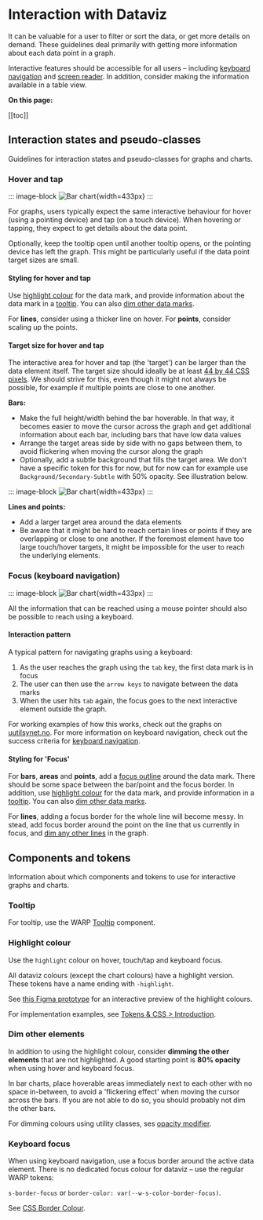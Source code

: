 # Interaction with Dataviz

It can be valuable for a user to filter or sort the data, or get more details on demand. These guidelines deal primarily with getting more information about each data point in a graph.

Interactive features should be accessible for all users – including [keyboard navigation](/foundations/data-visualization/success-criteria/keyboard/) and [screen reader](/foundations/data-visualization/success-criteria/screenreader/). In addition, consider making the information available in a table view.

**On this page:**

[[toc]]

## Interaction states and pseudo-classes

Guidelines for interaction states and pseudo-classes for graphs and charts.

### Hover and tap
::: image-block
![Bar chart](/foundations/dataviz/interaction-hover.png){width=433px}
:::

For graphs, users typically expect the same interactive behaviour for hover (using a pointing device) and tap (on a touch device). When hovering or tapping, they expect to get details about the data point.

Optionally, keep the tooltip open until another tooltip opens, or the pointing device has left the graph. This might be particularly useful if the data point target sizes are small.

#### Styling for hover and tap
Use [highlight colour](#highlight-colour) for the data mark, and provide information about the data mark in a [tooltip](#tooltip). You can also [dim other data marks](#dim-other-elements).

For **lines**, consider using a thicker line on hover. For **points**, consider scaling up the points.

#### Target size for hover and tap
The interactive area for hover and tap (the 'target') can be larger than the data element itself. The target size should ideally be at least [44 by 44 CSS pixels](https://www.w3.org/WAI/WCAG21/Understanding/target-size.html). We should strive for this, even though it might not always be possible, for example if multiple points are close to one another.

**Bars:**

- Make the full height/width behind the bar hoverable. In that way, it becomes easier to move the cursor across the graph and get additional information about each bar, including bars that have low data values
- Arrange the target areas side by side with no gaps between them, to avoid flickering when moving the cursor along the graph
- Optionally, add a subtle background that fills the target area. We don't have a specific token for this for now, but for now can for example use `Background/Secondary-Subtle` with 50% opacity. See illustration below.

::: image-block
![Bar chart](/foundations/dataviz/interaction-hotspot-bg.png){width=433px}
:::

**Lines and points:**

- Add a larger target area around the data elements
- Be aware that it might be hard to reach certain lines or points if they are overlapping or close to one another. If the foremost element have too large touch/hover targets, it might be impossible for the user to reach the underlying elements.

### Focus (keyboard navigation)

::: image-block
![Bar chart](/foundations/dataviz/interaction-focus.png){width=433px}
:::

All the information that can be reached using a mouse pointer should also be possible to reach using a keyboard. 

#### Interaction pattern
A typical pattern for navigating graphs using a keyboard:
1. As the user reaches the graph using the `tab` key, the first data mark is in focus
2. The user can then use the `arrow keys` to navigate between the data marks
3. When the user hits `tab` again, the focus goes to the next interactive element outside the graph.

For working examples of how this works, check out the graphs on [uutilsynet.no](https://www.uutilsynet.no/statistikk-og-rapporter/alder-og-digital-deltaking/2049). For more information on keyboard navigation, check out the success criteria for [keyboard navigation](/foundations/data-visualization/success-criteria/keyboard/).

#### Styling for 'Focus'

For **bars**, **areas** and **points**, add a [focus outline](#keyboard-focus) around the data mark. There should be some space between the bar/point and the focus border. In addition, use [highlight colour](#highlight-colour) for the data mark, and provide information in a [tooltip](#tooltip). You can also [dim other data marks](#dim-other-elements).

For **lines**, adding a focus border for the whole line will become messy. In stead, add focus border around the point on the line that us currently in focus, and [dim any other lines](#dim-other-elements) in the graph.

## Components and tokens

Information about which components and tokens to use for interactive graphs and charts. 

### Tooltip
For tooltip, use the WARP [Tooltip](/components/tooltip/) component.

### Highlight colour
Use the `highlight` colour on hover, touch/tap and keyboard focus.

All dataviz colours (except the chart colours) have a highlight version. These tokens have a name ending with `-highlight`. 

See [this Figma prototype](https://www.figma.com/proto/jKb3gWUebdHyRBsK0naqB6/WARP---DataViz-(Beta)?page-id=1%3A285&node-id=2532-18695&viewport=-2724%2C329%2C0.21&t=k48dzMq2bHNm9UVm-1&scaling=scale-down-width&content-scaling=fixed&starting-point-node-id=2532%3A18695) for an interactive preview of the highlight colours. 

For implementation examples, see [Tokens & CSS > Introduction](/foundations/data-visualization/tokens/introduction#hover-focus-and-active).

### Dim other elements
In addition to using the highlight colour, consider **dimming the other elements** that are not highlighted. A good starting point is **80% opacity** when using hover and keyboard focus.

In bar charts, place hoverable areas immediately next to each other with no space in-between, to avoid a 'flickering effect' when moving the cursor across the bars. If you are not able to do so, you should probably not dim the other bars.

For dimming colours using utility classes, ses [opacity modifier](https://warp-ds.github.io/docs/foundations/css-classes/background-color#opacity).

### Keyboard focus
When using keyboard navigation, use a focus border around the active data element. There is no dedicated focus colour for dataviz – use the regular WARP tokens:

`s-border-focus` or `border-color: var(--w-s-color-border-focus)`.

See [CSS Border Colour](/foundations/css-classes/border-color).

